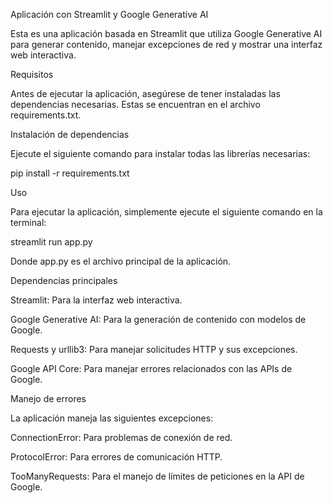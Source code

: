 Aplicación con Streamlit y Google Generative AI

Esta es una aplicación basada en Streamlit que utiliza Google Generative AI para generar contenido, manejar excepciones de red y mostrar una interfaz web interactiva.

Requisitos

Antes de ejecutar la aplicación, asegúrese de tener instaladas las dependencias necesarias. Estas se encuentran en el archivo requirements.txt.

Instalación de dependencias

Ejecute el siguiente comando para instalar todas las librerías necesarias:

pip install -r requirements.txt

Uso

Para ejecutar la aplicación, simplemente ejecute el siguiente comando en la terminal:

streamlit run app.py

Donde app.py es el archivo principal de la aplicación.

Dependencias principales

Streamlit: Para la interfaz web interactiva.

Google Generative AI: Para la generación de contenido con modelos de Google.

Requests y urllib3: Para manejar solicitudes HTTP y sus excepciones.

Google API Core: Para manejar errores relacionados con las APIs de Google.

Manejo de errores

La aplicación maneja las siguientes excepciones:

ConnectionError: Para problemas de conexión de red.

ProtocolError: Para errores de comunicación HTTP.

TooManyRequests: Para el manejo de límites de peticiones en la API de Google.
